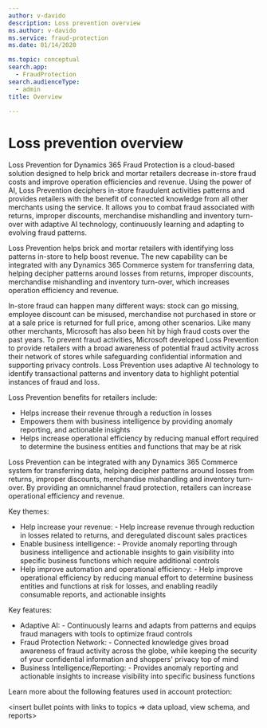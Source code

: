 ```yaml
---
author: v-davido
description: Loss prevention overview
ms.author: v-davido
ms.service: fraud-protection
ms.date: 01/14/2020

ms.topic: conceptual
search.app: 
  - FraudProtection
search.audienceType:
  - admin
title: Overview

---
```



# Loss prevention overview

Loss Prevention for Dynamics 365 Fraud Protection is a cloud-based solution designed to help brick and mortar retailers decrease in-store fraud costs and improve operation efficiencies and revenue. Using the power of AI, Loss Prevention deciphers in-store fraudulent activities patterns and provides retailers with the benefit of connected knowledge from all other merchants using the service. It allows you to combat fraud associated with returns, improper discounts, merchandise mishandling and inventory turn-over with adaptive AI technology, continuously learning and adapting to evolving fraud patterns. 

Loss Prevention helps brick and mortar retailers with identifying loss patterns in-store to help boost revenue. The new capability can be integrated with any Dynamics 365 Commerce system for transferring data, helping decipher patterns around losses from returns, improper discounts, merchandise mishandling and inventory turn-over, which increases operation efficiency and revenue. 

In-store fraud can happen many different ways: stock can go missing, employee discount can be misused, merchandise not purchased in store or at a sale price is returned for full price, among other scenarios. Like many other merchants, Microsoft has also been hit by high fraud costs over the past years. To prevent fraud activities, Microsoft developed Loss Prevention to provide retailers with a broad awareness of potential fraud activity across their network of stores while safeguarding confidential information and supporting privacy controls. Loss Prevention uses adaptive AI technology to identify transactional patterns and inventory data to highlight potential instances of fraud and loss. 

Loss Prevention benefits for retailers include:
- Helps increase their revenue through a reduction in losses
- Empowers them with business intelligence by providing anomaly reporting, and actionable insights 
- Helps increase operational efficiency by reducing manual effort required to determine the business entities and functions that may be at risk

Loss Prevention can be integrated with any Dynamics 365 Commerce system for transferring data, helping decipher patterns around losses from returns, improper discounts, merchandise mishandling and inventory turn-over. By providing an omnichannel fraud protection, retailers can increase operational efficiency and revenue.

Key themes:
- Help increase your revenue: - Help increase revenue through reduction in losses related to returns, and deregulated discount sales practices  
- Enable business intelligence: - Provide anomaly reporting through business intelligence and actionable insights to gain visibility into specific business functions which require additional controls
- Help improve automation and operational efficiency: - Help improve operational efficiency by reducing manual effort to determine business entities and functions at risk for losses, and enabling readily consumable reports, and actionable insights

Key features:
- Adaptive AI: - Continuously learns and adapts from patterns and equips fraud managers with tools to optimize fraud controls
- Fraud Protection Network: - Connected knowledge gives broad awareness of fraud activity across the globe, while keeping the security of your confidential information and shoppers' privacy top of mind
- Business Intelligence/Reporting: - Provides anomaly reporting and actionable insights to increase visibility into specific business functions



Learn more about the following features used in account protection:

<insert bullet points with links to topics => data upload, view schema, and reports>
